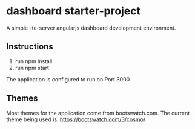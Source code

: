 # dashboard starter-project
A simple lite-server angularjs dashboard development environment.

## Instructions
1. run npm install 
1. run npm start

The application is configured to run on Port 3000

## Themes
Most themes for the application come from bootswatch.com. The current theme being used is: https://bootswatch.com/3/cosmo/
